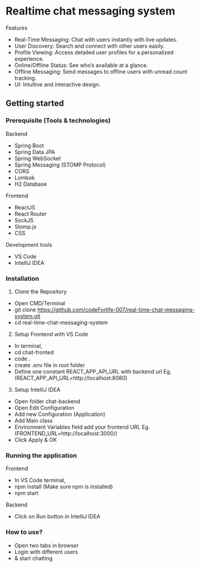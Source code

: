 # Realtime chat messaging system

Features
  - Real-Time Messaging: Chat with users instantly with live updates.
  - User Discovery: Search and connect with other users easily.
  - Profile Viewing: Access detailed user profiles for a personalized experience.
  - Online/Offline Status: See who’s available at a glance.
  - Offline Messaging: Send messages to offline users with unread count tracking.
  - UI: Intuitive and interactive design.
  
## Getting started

### Prerequisite (Tools & technologies)
  Backend
  - Spring Boot
  - Spring Data JPA
  - Spring WebSocket
  - Spring Messaging (STOMP Protocol)
  - CORS
  - Lombok
  - H2 Database

  Frontend
  - ReactJS
  - React Router
  - SockJS
  - Stomp.js
  - CSS
  
  Development tools
  - VS Code
  - IntelliJ IDEA

### Installation
1. Clone the Repository
- Open CMD/Terminal
- git clone https://github.com/codeForlife-007/real-time-chat-messaging-system.git
- cd real-time-chat-messaging-system

2. Setup Frontend with VS Code
- In terminal,
- cd chat-fronted
- code .
- create .env file in root folder
- Define one constant REACT_APP_API_URL with backend url Eg.(REACT_APP_API_URL=http://localhost:8080)

3. Setup IntelliJ IDEA
- Open folder chat-backend
- Open Edit Configuration
- Add new Configuration (Application)
- Add Main class
- Environment Variables field add your frontend URL Eg.(FRONTEND_URL=http://localhost:3000/)
- Click Apply & OK

### Running the application
Frontend
- In VS Code terminal,
- npm install (Make sure npm is installed)
- npm start

Backend
- Click on Run button in IntelliJ IDEA

### How to use?
- Open two tabs in browser
- Login with different users
- & start chatting
